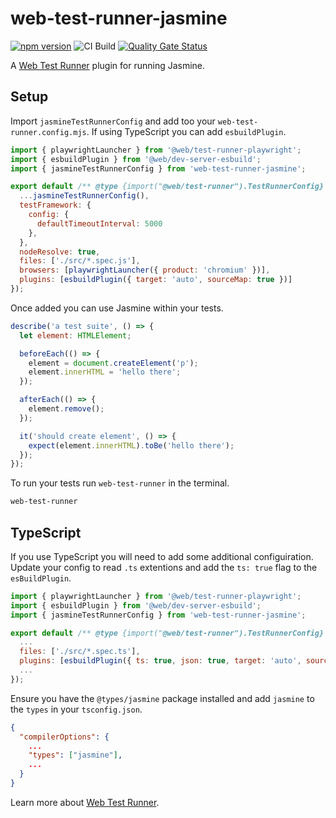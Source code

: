 # web-test-runner-jasmine

[![npm version](https://badge.fury.io/js/@jcoup%2Fweb-test-runner-jasmine.svg)](https://badge.fury.io/js/@jcoup%2Fweb-test-runner-jasmine) ![CI Build](https://github.com/jamcoupe/web-test-runner-jasmine/actions/workflows/build.yml/badge.svg)
[![Quality Gate Status](https://sonarcloud.io/api/project_badges/measure?project=jamcoupe_web-test-runner-jasmine&metric=alert_status)](https://sonarcloud.io/summary/new_code?id=jamcoupe_web-test-runner-jasmine)

A [Web Test Runner](https://modern-web.dev/docs/test-runner/overview/) plugin for running Jasmine.

## Setup

Import `jasmineTestRunnerConfig` and add too your `web-test-runner.config.mjs`.
If using TypeScript you can add `esbuildPlugin`.

```javascript
import { playwrightLauncher } from '@web/test-runner-playwright';
import { esbuildPlugin } from '@web/dev-server-esbuild';
import { jasmineTestRunnerConfig } from 'web-test-runner-jasmine';

export default /** @type {import("@web/test-runner").TestRunnerConfig} */ ({
  ...jasmineTestRunnerConfig(),
  testFramework: {
    config: {
      defaultTimeoutInterval: 5000
    },
  },
  nodeResolve: true,
  files: ['./src/*.spec.js'],
  browsers: [playwrightLauncher({ product: 'chromium' })],
  plugins: [esbuildPlugin({ target: 'auto', sourceMap: true })]
});
```

Once added you can use Jasmine within your tests.

```javascript
describe('a test suite', () => {
  let element: HTMLElement;

  beforeEach(() => {
    element = document.createElement('p');
    element.innerHTML = 'hello there';
  });

  afterEach(() => {
    element.remove();
  });

  it('should create element', () => {
    expect(element.innerHTML).toBe('hello there');
  });
});
```

To run your tests run `web-test-runner` in the terminal.

```bash
web-test-runner
```

## TypeScript

If you use TypeScript you will need to add some additional configuiration. Update your
config to read `.ts` extentions and add the `ts: true` flag to the `esBuildPlugin`.

```javascript
import { playwrightLauncher } from '@web/test-runner-playwright';
import { esbuildPlugin } from '@web/dev-server-esbuild';
import { jasmineTestRunnerConfig } from 'web-test-runner-jasmine';

export default /** @type {import("@web/test-runner").TestRunnerConfig} */ ({
  ...
  files: ['./src/*.spec.ts'],
  plugins: [esbuildPlugin({ ts: true, json: true, target: 'auto', sourceMap: true })]
  ...
});
```

Ensure you have the `@types/jasmine` package installed and add `jasmine` to the `types`
in your `tsconfig.json`.

```json
{
  "compilerOptions": {
    ...
    "types": ["jasmine"],
    ...
  }
}
```

Learn more about [Web Test Runner](https://modern-web.dev/docs/test-runner/overview/).